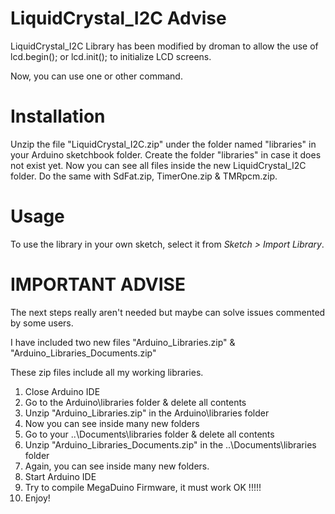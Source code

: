 

# LiquidCrystal_I2C Advise #
LiquidCrystal_I2C Library has been modified by droman to allow the use of lcd.begin(); or lcd.init(); to initialize LCD screens.

Now, you can use one or other command.

# Installation #
Unzip the file "LiquidCrystal_I2C.zip" under the folder named "libraries" in your Arduino sketchbook folder.
Create the folder "libraries" in case it does not exist yet. Now you can see all files inside the new
LiquidCrystal_I2C folder. Do the same with SdFat.zip, TimerOne.zip & TMRpcm.zip.

# Usage #
To use the library in your own sketch, select it from *Sketch > Import Library*.

# IMPORTANT ADVISE #

The next steps really aren't needed but maybe can solve issues commented by some users.

I have included two new files "Arduino_Libraries.zip" & "Arduino_Libraries_Documents.zip"

These zip files include all my working libraries.

1) Close Arduino IDE
2) Go to the Arduino\libraries folder & delete all contents
3) Unzip "Arduino_Libraries.zip" in the Arduino\libraries folder
4) Now you can see inside many new folders
5) Go to your ..\Documents\libraries folder & delete all contents
6) Unzip "Arduino_Libraries_Documents.zip" in the ..\Documents\libraries folder
7) Again, you can see inside many new folders.
8) Start Arduino IDE
9) Try to compile MegaDuino Firmware, it must work OK !!!!!
10) Enjoy!

